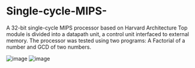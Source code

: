 # Single-cycle-MIPS-
A 32-bit single-cycle MIPS processor based on Harvard Architecture Top module is divided into a datapath unit, a control unit interfaced to external memory. The processor was tested using two programs: A Factorial of a number and GCD of two numbers.

![image](https://user-images.githubusercontent.com/70806490/182033738-5a1fbe61-bf14-4e3b-a71f-a683fe7c1487.png)
![image](https://user-images.githubusercontent.com/70806490/182033749-b2ee2e7c-e4c6-4425-a7fd-432321bb2a93.png)
